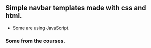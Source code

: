 
## Simple navbar templates made with css and html. 
* Some are using JavaScript.
### Some from the courses.

